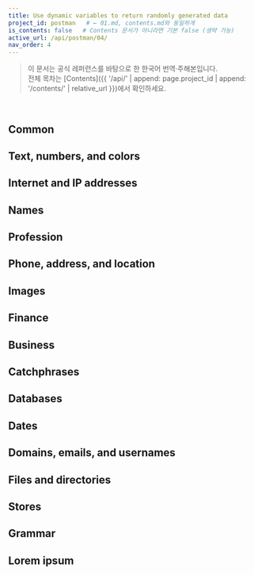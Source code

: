 ```yaml
---
title: Use dynamic variables to return randomly generated data
project_id: postman   # ← 01.md, contents.md와 동일하게
is_contents: false   # Contents 문서가 아니라면 기본 false (생략 가능)
active_url: /api/postman/04/
nav_order: 4  
---
```


> 이 문서는 공식 레퍼런스를 바탕으로 한 한국어 번역·주해본입니다.  
> 전체 목차는 [Contents]({{ '/api/' | append: page.project_id | append: '/contents/' | relative_url }})에서 확인하세요.

<br>

## Common
## Text, numbers, and colors
## Internet and IP addresses
## Names
## Profession
## Phone, address, and location
## Images
## Finance
## Business
## Catchphrases
## Databases
## Dates
## Domains, emails, and usernames
## Files and directories
## Stores
## Grammar
## Lorem ipsum
